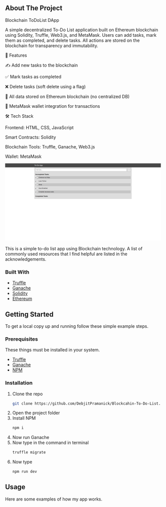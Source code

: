 <!-- ABOUT THE PROJECT -->
## About The Project
Blockchain ToDoList DApp

A simple decentralized To-Do List application built on Ethereum blockchain using Solidity, Truffle, Web3.js, and MetaMask.
Users can add tasks, mark them as completed, and delete tasks. All actions are stored on the blockchain for transparency and immutability.

🚀 Features

✍️ Add new tasks to the blockchain

✅ Mark tasks as completed

❌ Delete tasks (soft delete using a flag)

🔗 All data stored on Ethereum blockchain (no centralized DB)

👛 MetaMask wallet integration for transactions

🛠️ Tech Stack

Frontend: HTML, CSS, JavaScript

Smart Contracts: Solidity

Blockchain Tools: Truffle, Ganache, Web3.js

Wallet: MetaMask

<img src="./screenshots/ss1.png" alt=""/>
<br>

This is a simple to-do list app using Blockchain technology.
A list of commonly used resources that I find helpful are listed in the acknowledgements.

### Built With
* [Truffle](https://www.trufflesuite.com/truffle)
* [Ganache](https://www.trufflesuite.com/ganache)
* [Solidity](https://docs.soliditylang.org/en/v0.8.4/)
* [Ethereum](https://ethereum.org/en/)


<!-- GETTING STARTED -->
## Getting Started

To get a local copy up and running follow these simple example steps.

### Prerequisites

These things must be installed in your system.
* [Truffle](https://www.trufflesuite.com/truffle)
* [Ganache](https://www.trufflesuite.com/ganache)
* [NPM](https://nodejs.org/en/)

### Installation

1. Clone the repo
   ```sh
   git clone https://github.com/DebjitPramanick/Blockcahin-To-Do-List.git
   ```
2. Open the project folder
3. Install NPM
	```sh
   npm i
   ```
4. Now run Ganache
5. Now type in the command in terminal
    ```sh
   truffle migrate
   ```
6. Now type
    ```sh
   npm run dev
   ```
   
<!-- USAGE EXAMPLES -->
## Usage

Here are some examples of how my app works.
<br>
<img src="./screenshots/ss2.png" alt=""/>
<br>
<img src="./screenshots/ss3.png" alt=""/>
<br>




